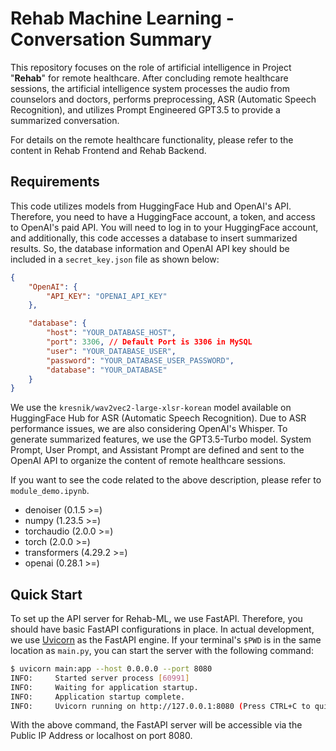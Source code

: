 # Rehab Machine Learning - Conversation Summary

This repository focuses on the role of artificial intelligence in Project "**Rehab**" for remote healthcare. After concluding remote healthcare sessions, the artificial intelligence system processes the audio from counselors and doctors, performs preprocessing, ASR (Automatic Speech Recognition), and utilizes Prompt Engineered GPT3.5 to provide a summarized conversation.

For details on the remote healthcare functionality, please refer to the content in Rehab Frontend and Rehab Backend.

## Requirements

This code utilizes models from HuggingFace Hub and OpenAI's API. Therefore, you need to have a HuggingFace account, a token, and access to OpenAI's paid API. You will need to log in to your HuggingFace account, and additionally, this code accesses a database to insert summarized results. So, the database information and OpenAI API key should be included in a `secret_key.json` file as shown below:

```json
{
    "OpenAI": {
        "API_KEY": "OPENAI_API_KEY"
    },

    "database": {
        "host": "YOUR_DATABASE_HOST",
        "port": 3306, // Default Port is 3306 in MySQL
        "user": "YOUR_DATABASE_USER",
        "password": "YOUR_DATABASE_USER_PASSWORD",
        "database": "YOUR_DATABASE"
    }
}
```

We use the `kresnik/wav2vec2-large-xlsr-korean` model available on HuggingFace Hub for ASR (Automatic Speech Recognition). Due to ASR performance issues, we are also considering OpenAI's Whisper. To generate summarized features, we use the GPT3.5-Turbo model. System Prompt, User Prompt, and Assistant Prompt are defined and sent to the OpenAI API to organize the content of remote healthcare sessions.

If you want to see the code related to the above description, please refer to `module_demo.ipynb`.

- denoiser (0.1.5 >=)
- numpy (1.23.5 >=)
- torchaudio (2.0.0 >=)
- torch (2.0.0 >=)
- transformers (4.29.2 >=)
- openai (0.28.1 >=)

## Quick Start

To set up the API server for Rehab-ML, we use FastAPI. Therefore, you should have basic FastAPI configurations in place. In actual development, we use [Uvicorn](https://www.uvicorn.org/) as the FastAPI engine. If your terminal's `$PWD` is in the same location as `main.py`, you can start the server with the following command:

```bash
$ uvicorn main:app --host 0.0.0.0 --port 8080
INFO:     Started server process [60991]
INFO:     Waiting for application startup.
INFO:     Application startup complete.
INFO:     Uvicorn running on http://127.0.0.1:8080 (Press CTRL+C to quit)
```

With the above command, the FastAPI server will be accessible via the Public IP Address or localhost on port 8080.
